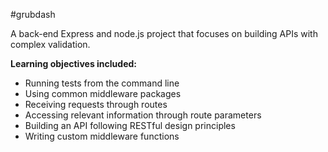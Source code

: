 #grubdash

A back-end Express and node.js project that focuses on building APIs with complex validation. 

**Learning objectives included:**
- Running tests from the command line
- Using common middleware packages
- Receiving requests through routes
- Accessing relevant information through route parameters
- Building an API following RESTful design principles
- Writing custom middleware functions
